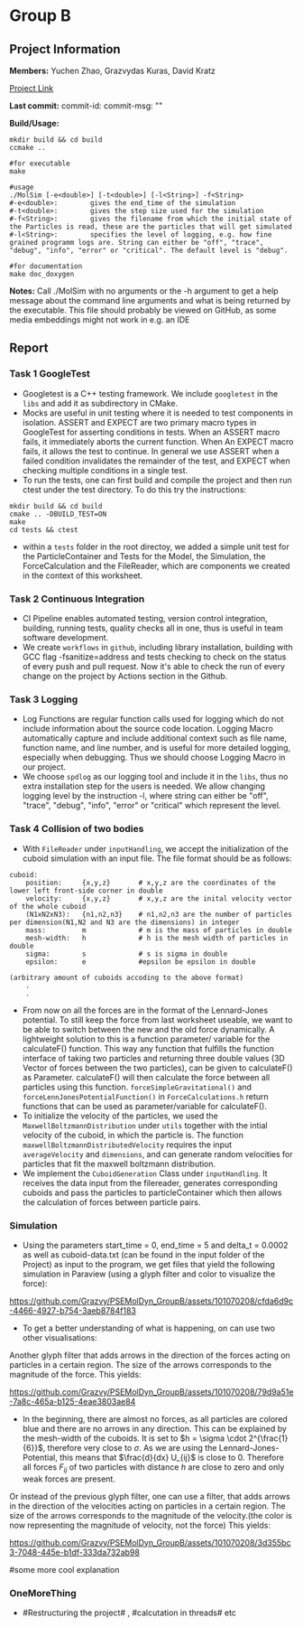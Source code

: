 # Group B
## Project Information

**Members:**
    Yuchen Zhao,
    Grazvydas Kuras,
    David Kratz

[Project Link](https://github.com/Grazvy/PSEMolDyn_GroupB)

**Last commit:** commit-id:   commit-msg: ""

**Build/Usage:**
```
mkdir build && cd build
ccmake ..

#for executable
make

#usage
./MolSim [-e<double>] [-t<double>] [-l<String>] -f<String>
#-e<double>:        gives the end_time of the simulation
#-t<double>:        gives the step size used for the simulation
#-f<String>:        gives the filename from which the initial state of the Particles is read, these are the particles that will get simulated
#-l<String>:        specifies the level of logging, e.g. how fine grained programm logs are. String can either be "off", "trace", "debug", "info", "error" or "critical". The default level is "debug".

#for documentation
make doc_doxygen 
```

**Notes:**
Call ./MolSim with no arguments or the -h argument to get a help message about the 
command line arguments and what is being returned by the executable. This file should probably be viewed on GitHub, as some media embeddings might not work in e.g. an IDE 

## Report
### Task 1 GoogleTest
- Googletest is a C++ testing framework. We include `googletest` in the `libs` and add it as subdirectory in CMake.
- Mocks are useful in unit testing where it is needed to test components in isolation. ASSERT and EXPECT are two primary macro types in GoogleTest for asserting conditions in tests. When an ASSERT macro fails, it immediately aborts the current function. When An EXPECT macro fails, it allows the test to continue. In general we use ASSERT when a failed condition invalidates the remainder of the test, and EXPECT when checking multiple conditions in a single test.
- To run the tests, one can first build and compile the project and then run ctest under the test directory. To do this try the instructions:
```
mkdir build && cd build
cmake .. -DBUILD_TEST=ON
make
cd tests && ctest
```
- within a `tests` folder in the root directoy, we added a simple unit test for the ParticleContainer and Tests for the Model, the Simulation, the ForceCalculation and the FileReader, which are components we created in the context of this worksheet.

### Task 2 Continuous Integration
- CI Pipeline enables automated testing, version control integration, building, running tests, quality checks all in one, thus is useful in team software development. 
- We create `workflows` in `github`, including library installation, building with GCC flag -fsanitize=address and tests checking to check on the status of every push and pull request. Now it's able to check the run of every change on the project by Actions section in the Github.


### Task 3 Logging 
- Log Functions are regular function calls used for logging which do not include information about the source code location. Logging Macro automatically capture and include additional context such as file name, function name, and line number, and is useful for more detailed logging, especially when debugging. Thus we should choose Logging Macro in our project. 
- We choose `spdlog` as our logging tool and include it in the `libs`, thus no extra installation step for the users is needed. We allow changing logging level by the instruction -l<String>, where string can either be "off", "trace", "debug", "info", "error" or "critical" which represent the level. 


### Task 4 Collision of two bodies
- With `FileReader` under `inputHandling`, we accept the initialization of the cuboid simulation with an input file. The file format should be as follows:
```
cuboid:
    position:     {x,y,z}       # x,y,z are the coordinates of the lower left front-side corner in double
    velocity:     {x,y,z}       # x,y,z are the inital velocity vector of the whole cuboid
    (N1xN2xN3):   {n1,n2,n3}    # n1,n2,n3 are the number of particles per dimension(N1,N2 and N3 are the dimensions) in integer
    mass:         m             # m is the mass of particles in double
    mesh-width:   h             # h is the mesh width of particles in double
    sigma:        s             # s is sigma in double
    epsilon:      e             #epsilon be epsilon in double

(arbitrary amount of cuboids accoding to the above format)
    .
    .
```
- From now on all the forces are in the format of the Lennard-Jones potential. To still keep the force from last worksheet useable, we want to be able to switch between the new and the old force dynamically. A lightweight solution to this is a function parameter/ variable for the calculateF() function. This way any function that fulfills the function interface of taking two particles and returning three double values (3D Vector of forces between the two particles), can be given to calculateF() as Parameter. calculateF() will then calculate the force between all particles using this function. `forceSimpleGravitational()` and `forceLennJonesPotentialFunction()` in `ForceCalculations.h` return functions that can be used as parameter/variable for calculateF().
- To initialize the velocity of the particles, we used the `MaxwellBoltzmannDistribution` under `utils` together with the intial velocity of the cuboid, in which the particle is. The function `maxwellBoltzmannDistributedVelocity` requires the input `averageVelocity` and `dimensions`, and can generate random velocities for particles that fit the maxwell boltzmann distribution. 
- We implement the `CuboidGeneration` Class under `inputHandling`. It receives the data input from the filereader, generates corresponding cuboids and pass the particles to particleContainer which then allows the calculation of forces between particle pairs. 

### Simulation
- Using the parameters start_time = 0, end_time = 5 and delta_t = 0.0002 as well as cuboid-data.txt (can be found in the input folder of the Project) as input to the program, we get files that yield the following simulation in Paraview (using a glyph filter and color to visualize the force):

https://github.com/Grazvy/PSEMolDyn_GroupB/assets/101070208/cfda6d9c-4466-4927-b754-3aeb8784f183

- To get a better understanding of what is happening, on can use two other visualisations:

Another glyph filter that adds arrows in the direction of the forces acting on particles in a certain region. The size of the arrows corresponds to the magnitude of the force. This yields:


https://github.com/Grazvy/PSEMolDyn_GroupB/assets/101070208/79d9a51e-7a8c-465a-b125-4eae3803ae84


- In the beginning, there are almost no forces, as all particles are colored blue and there are no arrows in any direction. This can be explained by the mesh-width of the cuboids. It is set to $h = \sigma \cdot 2^{\frac{1}{6}}$, therefore very close to $\sigma$. As we are using the Lennard-Jones-Potential, this means that $\frac{d}{dx} U_{ij}$ is close to 0. Therefore all forces $F_{ij}$ of two particles with distance $h$ are close to zero and only weak forces are present.


Or instead of the previous glyph filter, one can use a filter, that adds arrows in the direction of the velocities acting on particles in a certain region. The size of the arrows corresponds to the magnitude of the velocity.(the color is now representing the magnitude of velocity, not the force) This yields:



https://github.com/Grazvy/PSEMolDyn_GroupB/assets/101070208/3d355bc3-7048-445e-b1df-333da732ab98


#some more cool explanation



### OneMoreThing
- #Restructuring the project# , #calcutation in threads# etc


















